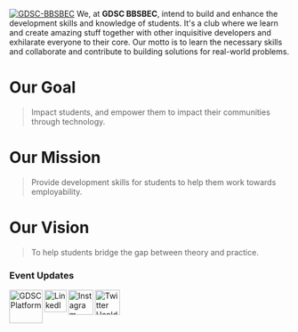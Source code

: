 [![GDSC-BBSBEC](https://github.com/GDSC-BBSBEC/events/raw/events/CurtainRaiser/img/GDSC-BBSBEC.png)](https://gdsc.community.dev/baba-banda-singh-bahadur-engineering-college-fatehgarh-sahib/)
We, at **GDSC BBSBEC**, intend to build and enhance the development skills and knowledge of students. It's a club where we learn and create amazing stuff together with other inquisitive developers and exhilarate everyone to their core. Our motto is to learn the necessary skills and collaborate and contribute to building solutions for real-world problems.


# Our Goal
> Impact students, and empower them to impact their communities through technology.


# Our Mission
> Provide development skills for students to help them work towards employability.


# Our Vision
> To help students bridge the gap between theory and practice.

### Event Updates
[ <img align='left' width='60px' alt= 'GDSC Platform' src="https://i.imgur.com/UiDiFcY.png" />](https://gdsc.community.dev/baba-banda-singh-bahadur-engineering-college-fatehgarh-sahib/)
[ <img align='left' width='40px' alt= 'LinkedIn Hanlde' src="https://i.imgur.com/pjh9CcE.png" /> ](https://linkedin.com/company/GDSC-BBSBEC)
[ <img align='left' width='45px' alt= 'Instagram Hanlde' src="https://i.imgur.com/zTSjHxi.png" /> ](https://instagram.com/GDSC_BBSBEC)
[ <img align='left' width='45px' alt= 'Twitter Hanlde' src="https://i.imgur.com/XPKyMtx.png" /> ](https://twitter.com/GDSC_BBSBEC)
